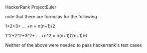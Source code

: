 HackerRank ProjectEuler

note that there are formulas for the following

1+2+3+ ... +n = n(n+1)/2

1^2+2^2+3^2+ ... +n^2 = n(n+1)(2n+1)/6

Neither of the above were needed to pass hackerrank's test cases

